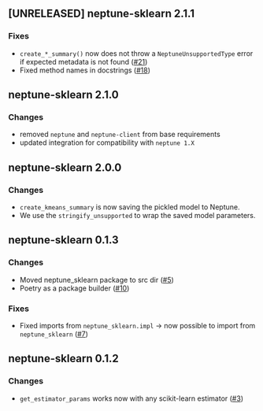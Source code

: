 ## [UNRELEASED] neptune-sklearn 2.1.1

### Fixes
- `create_*_summary()` now does not throw a `NeptuneUnsupportedType` error if expected metadata is not found ([#21](https://github.com/neptune-ai/neptune-sklearn/pull/21))
- Fixed method names in docstrings ([#18](https://github.com/neptune-ai/neptune-sklearn/pull/18))

## neptune-sklearn 2.1.0

### Changes
- removed `neptune` and `neptune-client` from base requirements
- updated integration for compatibility with `neptune 1.X`

## neptune-sklearn 2.0.0

### Changes
- `create_kmeans_summary` is now saving the pickled model to Neptune.
- We use the `stringify_unsupported` to wrap the saved model parameters.

## neptune-sklearn 0.1.3

### Changes
- Moved neptune_sklearn package to src dir ([#5](https://github.com/neptune-ai/neptune-sklearn/pull/5))
- Poetry as a package builder ([#10](https://github.com/neptune-ai/neptune-sklearn/pull/10))

### Fixes
- Fixed imports from `neptune_sklearn.impl` -> now possible to import from `neptune_sklearn` ([#7](https://github.com/neptune-ai/neptune-sklearn/pull/7))

## neptune-sklearn 0.1.2

### Changes
- `get_estimator_params` works now with any scikit-learn estimator ([#3](https://github.com/neptune-ai/neptune-sklearn/pull/3))

